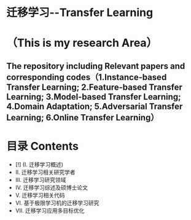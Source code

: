 # 迁移学习--Transfer Learning 
（This is my research Area）
=============================
The repository including Relevant papers and corresponding codes（1.Instance-based Transfer Learning;  2.Feature-based Transfer Learning; 3.Model-based Transfer Learning; 4.Domain Adaptation; 5.Adversarial Transfer Learning;  6.Online Transfer Learning）
-----------------------------------------------------------------------------------------------------------------------
# 目录 Contents
* [!] (I. 迁移学习概述)
* II. 迁移学习相关研究学者
* III. 迁移学习研究领域
* IV. 迁移学习综述及硕博士论文
* V. 迁移学习相关代码
* VI. 基于极限学习机的迁移学习研究
* VII. 迁移学习应用多目标优化


